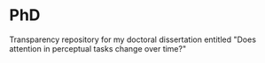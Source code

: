 # PhD
Transparency repository for my doctoral dissertation entitled "Does attention in perceptual tasks change over time?"  
